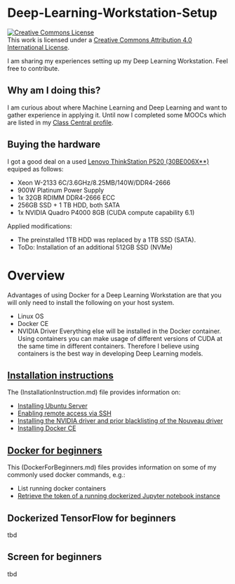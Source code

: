 # Deep-Learning-Workstation-Setup
<a rel="license" href="http://creativecommons.org/licenses/by/4.0/"><img alt="Creative Commons License" style="border-width:0" src="https://i.creativecommons.org/l/by/4.0/80x15.png" /></a><br />This work is licensed under a <a rel="license" href="http://creativecommons.org/licenses/by/4.0/">Creative Commons Attribution 4.0 International License</a>.

I am sharing my experiences setting up my Deep Learning Workstation. Feel free to contribute.

## Why am I doing this?
I am curious about where Machine Learning and Deep Learning and want to gather experience in applying it. Until now I completed some MOOCs which are listed in my [Class Central profile](https://www.classcentral.com/u/1246063).

## Buying the hardware
I got a good deal on a used [Lenovo ThinkStation P520 (30BE006X**)](https://psref.lenovo.com/Detail/ThinkStation/ThinkStation_P520?M=30BE006XGE) equiped as follows:
  * Xeon W-2133 6C/3.6GHz/8.25MB/140W/DDR4-2666
  * 900W Platinum Power Supply
  * 1x 32GB RDIMM DDR4-2666 ECC
  * 256GB SSD + 1 TB HDD, both SATA
  * 1x NVIDIA Quadro P4000 8GB (CUDA compute capability 6.1)

Applied modifications:
* The preinstalled 1TB HDD was replaced by a 1TB SSD (SATA).
* ToDo: Installation of an additional 512GB SSD (NVMe)

# Overview
Advantages of using Docker for a Deep Learning Workstation are that you will only need to install the following on your host system. 
* Linux OS
* Docker CE
* NVIDIA Driver
Everything else will be installed in the Docker container. Using containers you can make usage of different versions of CUDA at the same time in different containers. Therefore I believe using containers is the best way in developing Deep Learning models.

## [Installation instructions](InstallationInstructions.md)
The (InstallationInstruction.md) file provides information on:
* [Installing Ubuntu Server](Deep-Learning-Workstation-Setup.md#Installing-Ubuntu-Server-1804-LTS)
* [Enabling remote access via SSH](InstallationInstructions.md#remote-access-from-windows-laptop)
* [Installing the NVIDIA driver and prior blacklisting of the Nouveau driver](InstallationInstructions.md#installation-of-the-nvidia-gpu-driver)
* [Installing Docker CE](InstallationInstructions.md#installing-docker-ce)

## [Docker for beginners](DockerForBeginners.md)
This (DockerForBeginners.md) files provides information on some of my commonly used docker commands, e.g.:
* List running docker containers
* [Retrieve the token of a running dockerized Jupyter notebook instance](DockerForBeginners.md#retrieving-the-token-of-a-running-dockerized-jupyter-notebook-instance)

## Dockerized TensorFlow for beginners
tbd

## Screen for beginners
tbd

